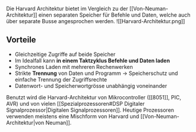 Die Harvard Architektur bietet im Vergleich zu der [[Von-Neuman-Architektur]] einen separaten Speicher für Befehle und Daten, welche auch über separate Busse angesprochen werden.
![[Harvard-Architektur.png]]
## Vorteile
- Gleichzeitige Zugriffe auf beide Speicher
- Im Idealfall kann **in einem Taktzyklus Befehle und Daten laden**
- Synchrones Laden mit mehreren Rechenwerken
- Strikte **Trennung** von Daten und Programm -> Speicherschutz und einfache Trennung der Zugriffsrechte
- Datenwort- und Speicherwortgrösse unabhängig voneinander


Benutzt wird die Harvard-Architektur von Mikrocontroller ([[8051]], PIC, AVR) und von vielen [[Spezialprozessoren#DSP Digitaler Signalprozessor|Digitalen Signalprozessoren]].
Heutige Prozessoren verwenden meistens eine Mischform von Harvard und [[Von-Neuman-Architektur|von Neuman]].